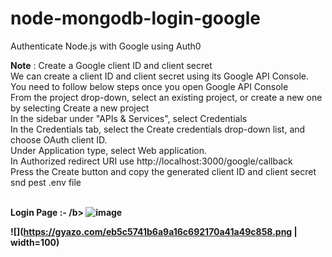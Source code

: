 # node-mongodb-login-google
 Authenticate Node.js with Google using Auth0

<b>Note</b> : Create a Google client ID and client secret
<br>
We can create a client ID and client secret using its Google API Console. You need to follow below steps once you open Google API Console
<br>
From the project drop-down, select an existing project, or create a new one by selecting Create a new project<br>
In the sidebar under "APIs & Services", select Credentials<br>
In the Credentials tab, select the Create credentials drop-down list, and choose OAuth client ID.<br>
Under Application type, select Web application.<br>
In Authorized redirect URI use http://localhost:3000/google/callback<br>
Press the Create button and copy the generated client ID and client secret snd pest .env file<br>
<br>

<b>Login Page :- /b>
![image](https://user-images.githubusercontent.com/49555360/118383854-5ae30180-b61f-11eb-98f3-61fb3e1ccffd.png)


![](https://gyazo.com/eb5c5741b6a9a16c692170a41a49c858.png | width=100)
